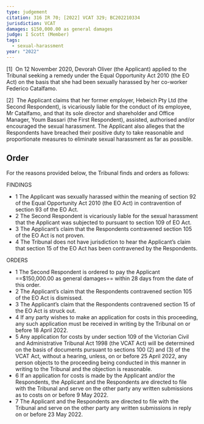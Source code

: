 ```yaml
---
type: judgement
citation: 316 IR 70; [2022] VCAT 329; BC202210334
jurisdiction: VCAT
damages: $150,000.00 as general damages
judge: I Scott (Member)
tags:
  - sexual-harassment
year: "2022"
---
```

[1]  On 12 November 2020, Devorah Oliver (the Applicant) applied to the Tribunal seeking a remedy under the Equal Opportunity Act 2010 (the EO Act) on the basis that she had been sexually harassed by her co-worker Federico Catalfamo.

[2]  The Applicant claims that her former employer, Hebeich Pty Ltd (the Second Respondent), is vicariously liable for the conduct of its employee, Mr Catalfamo, and that its sole director and shareholder and Office Manager, Youm Bassari (the First Respondent), assisted, authorised and/or encouraged the sexual harassment. The Applicant also alleges that the Respondents have breached their positive duty to take reasonable and proportionate measures to eliminate sexual harassment as far as possible.

## Order

For the reasons provided below, the Tribunal finds and orders as follows:

FINDINGS

- 1 The Applicant was sexually harassed within the meaning of section 92 of the Equal Opportunity Act 2010 (the EO Act) in contravention of section 93 of the EO Act.
- 2 The Second Respondent is vicariously liable for the sexual harassment that the Applicant was subjected to pursuant to section 109 of EO Act.
- 3 The Applicant’s claim that the Respondents contravened section 105 of the EO Act is not proven.
- 4 The Tribunal does not have jurisdiction to hear the Applicant’s claim that section 15 of the EO Act has been contravened by the Respondents.

ORDERS

- 1 The Second Respondent is ordered to pay the Applicant ==$150,000.00 as general damages== within 28 days from the date of this order.
- 2 The Applicant’s claim that the Respondents contravened section 105 of the EO Act is dismissed.
- 3 The Applicant’s claim that the Respondents contravened section 15 of the EO Act is struck out.
- 4 If any party wishes to make an application for costs in this proceeding, any such application must be received in writing by the Tribunal on or before 18 April 2022.
- 5 Any application for costs by under section 109 of the Victorian Civil and Administrative Tribunal Act 1998 (the VCAT Act) will be determined on the basis of documents pursuant to sections 100 (2) and (3) of the VCAT Act, without a hearing, unless, on or before 25 April 2022, any person objects to the proceeding being conducted in this manner in writing to the Tribunal and the objection is reasonable.
- 6 If an application for costs is made by the Applicant and/or the Respondents, the Applicant and the Respondents are directed to file with the Tribunal and serve on the other party any written submissions as to costs on or before 9 May 2022.
- 7 The Applicant and the Respondents are directed to file with the Tribunal and serve on the other party any written submissions in reply on or before 23 May 2022.